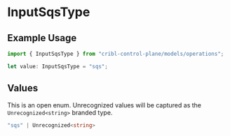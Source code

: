 # InputSqsType

## Example Usage

```typescript
import { InputSqsType } from "cribl-control-plane/models/operations";

let value: InputSqsType = "sqs";
```

## Values

This is an open enum. Unrecognized values will be captured as the `Unrecognized<string>` branded type.

```typescript
"sqs" | Unrecognized<string>
```